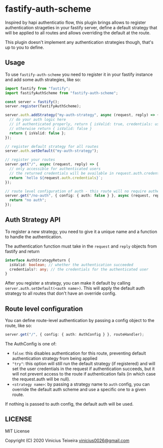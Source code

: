 # fastify-auth-scheme

Inspired by hapi authenticatio flow, this plugin brings allows to register authentication strageties in your fastify server, define a default strategy that will be applied to all routes and allows overriding the default at the route.

This plugin doesn't implement any authentication strategies though, that's up to you to define.

## Usage

To use `fastify-auth-scheme` you need to register it in your fastify instance and add some auth strategies, like so:

```typescript
import fastify from "fastify";
import fastifyAuthScheme from "fastify-auth-scheme";

const server = fastify();
server.register(fastifyAuthScheme);

server.auth.addStrategy("my-auth-strategy", async (request, reply) => {
  // do your auth logic here
  // if authenticated properly, return { isValid: true, credentials: userCreds }
  // otherwise return { isValid: false }
  return { isValid: false };
});

// register default strategy for all routes
server.auth.setDefault("my-auth-strategy");

// register your routes
server.get("/", async (request, reply) => {
  // only accessible for authenticated users
  // the returned credentials will be available in request.auth.credentials
  return `hello ${request.auth.credentials}`;
});

// route level configuration of auth - this route will no require authentication
server.get("/no-auth", { config: { auth: false } }, async (request, reply) => {
  return "no auth";
});
```

## Auth Strategy API

To register a new strategy, you need to give it a unique name and a function to handle the authentication.

The authentication function must take in the `request` and `reply` objects from fastify and return

```typescript
interface AuthStrategyReturn {
  isValid: boolean; // whether the authentication succeeded
  credentials?: any; // the credentials for the authenticated user
}
```

After you register a strategy, you can make it default by calling `server.auth.setDefault(<auth name>)`. This will apply the default auth strategy to all routes that don't have an override config.

## Route level configuration

You can define route-level authentication by passing a config object to the route, like so:

```typescript
server.get("/", { config: { auth: AuthConfig } }, routeHandler);
```

The AuthConfig is one of:

- `false`: this disables authentication for this route, preventing default authentication strategy from being applied
- `"try"`: this option will still run the default strategy (if registered) and will set the user credentials in the request if authentication succeeds, but it will not prevent access to the route if authentication fails (in which case the request.auth will be null).
- `<strategy name>`: by passing a strategy name to `auth` config, you can override the default auth scheme and use a specific one to a given route.

If nothing is passed to auth config, the default auth will be used.

## LICENSE

MIT License

Copyright (C) 2020 Vinicius Teixeira <vinicius0026@gmail.com>

